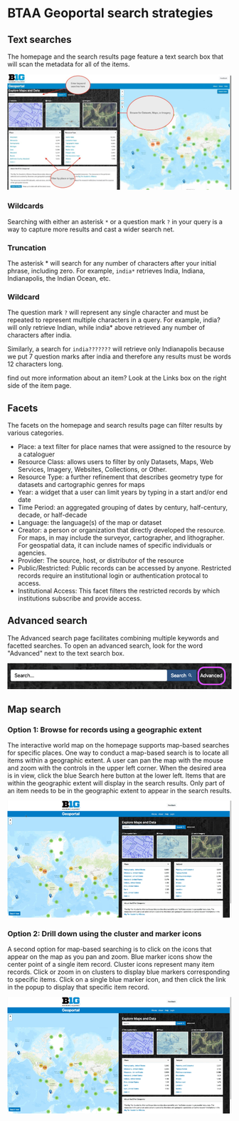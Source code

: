 # BTAA Geoportal search strategies

## Text searches

The homepage and the search results page feature a text search box that will scan the metadata for all of the items. 


![](images/help-homepage.jpg)


### Wildcards

Searching with either an asterisk `*` or a question mark `?` in your query is a way to capture more results and cast a wider search net. 

### Truncation

The asterisk * will search for any number of characters after your initial phrase, including zero. For example, `india*` retrieves India, Indiana, Indianapolis, the Indian Ocean, etc.

### Wildcard

The question mark `?` will represent any single character and must be repeated to represent multiple characters in a query.
For example, india? will only retrieve Indian, while india* above retrieved any number of characters after india. 

Similarly, a search for `india???????` will retrieve only Indianapolis because we put 7 question marks after india and therefore any results must be words 12 characters long.

find out more information about an item?
Look at the Links box on the right side of the item page.

## Facets

The facets on the homepage and search results page can filter results by various categories.

* Place: a text  filter for place names that were assigned to the resource by a cataloguer
* Resource Class: allows users to filter by only Datasets, Maps, Web Services, Imagery, Websites, Collections, or Other.
* Resource Type: a further refinement that describes geometry type for datasets and cartographic genres for maps
* Year: a widget that a user can limit years by typing in a start and/or end date
* Time Period: an aggregated grouping of dates by century, half-century, decade, or half-decade
* Language: the language(s) of the map or dataset
* Creator: a person or organization that directly developed the resource. For maps, in may include the surveyor, cartographer, and lithographer.  For geospatial data, it can include names of specific individuals or agencies.
* Provider: The source, host, or distributor of the resource
* Public/Restricted: Public records can be accessed by anyone. Restricted records require an institutional login or authentication protocal to access.
* Institutional Access: This facet filters the restricted records by which institutions subscribe and provide access.

## Advanced search

The Advanced search page facilitates combining multiple keywords and facetted searches.  To open an advanced search, look for the word "Advanced" next to the text search box.

![](images/help-advanced.png)

## Map search

### Option 1: Browse for records using a geographic extent

The interactive world map on the homepage supports map-based searches for specific places. One way to conduct a map-based search is to locate all items within a geographic extent. A user can pan the map with the mouse and zoom with the controls in the upper left corner. When the desired area is in view, click the blue Search here button at the lower left. Items that are within the geographic extent will display in the search results. Only part of an item needs to be in the geographic extent to appear in the search results. 

![](images/help-zoom.gif)

### Option 2: Drill down using the cluster and marker icons

A second option for map-based searching is to click on the icons that appear on the map as you pan and zoom. Blue marker icons show the center point of a single item record. Cluster icons represent many item records. Click or zoom in on clusters to display blue markers corresponding to specific items. Click on a single blue marker icon, and then click the link in the popup to display that specific item record. 

![](images/help-cluster.gif)